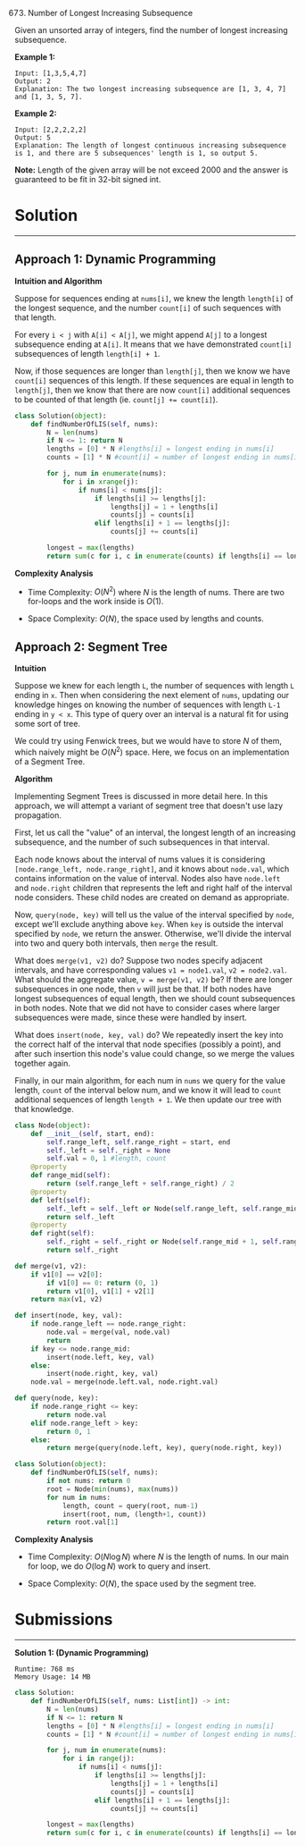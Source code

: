 673. Number of Longest Increasing Subsequence

Given an unsorted array of integers, find the number of longest increasing subsequence.

**Example 1:**

```
Input: [1,3,5,4,7]
Output: 2
Explanation: The two longest increasing subsequence are [1, 3, 4, 7] and [1, 3, 5, 7].
```

**Example 2:**

```
Input: [2,2,2,2,2]
Output: 5
Explanation: The length of longest continuous increasing subsequence is 1, and there are 5 subsequences' length is 1, so output 5.
```

**Note:** Length of the given array will be not exceed 2000 and the answer is guaranteed to be fit in 32-bit signed int.

# Solution
---
## Approach 1: Dynamic Programming
**Intuition and Algorithm**

Suppose for sequences ending at `nums[i]`, we knew the length `length[i]` of the longest sequence, and the number `count[i]` of such sequences with that length.

For every `i < j` with `A[i] < A[j]`, we might append `A[j]` to a longest subsequence ending at `A[i]`. It means that we have demonstrated `count[i]` subsequences of length `length[i] + 1`.

Now, if those sequences are longer than `length[j]`, then we know we have `count[i]` sequences of this length. If these sequences are equal in length to `length[j]`, then we know that there are now `count[i]` additional sequences to be counted of that length (ie. `count[j] += count[i]`).

```python
class Solution(object):
    def findNumberOfLIS(self, nums):
        N = len(nums)
        if N <= 1: return N
        lengths = [0] * N #lengths[i] = longest ending in nums[i]
        counts = [1] * N #count[i] = number of longest ending in nums[i]

        for j, num in enumerate(nums):
            for i in xrange(j):
                if nums[i] < nums[j]:
                    if lengths[i] >= lengths[j]:
                        lengths[j] = 1 + lengths[i]
                        counts[j] = counts[i]
                    elif lengths[i] + 1 == lengths[j]:
                        counts[j] += counts[i]

        longest = max(lengths)
        return sum(c for i, c in enumerate(counts) if lengths[i] == longest)
```

**Complexity Analysis**

* Time Complexity: $O(N^2)$ where $N$ is the length of nums. There are two for-loops and the work inside is $O(1)$.

* Space Complexity: $O(N)$, the space used by lengths and counts.

## Approach 2: Segment Tree
**Intuition**

Suppose we knew for each length `L`, the number of sequences with length `L` ending in `x`. Then when considering the next element of `nums`, updating our knowledge hinges on knowing the number of sequences with length `L-1` ending in `y < x`. This type of query over an interval is a natural fit for using some sort of tree.

We could try using Fenwick trees, but we would have to store $N$ of them, which naively might be $O(N^2)$ space. Here, we focus on an implementation of a Segment Tree.

**Algorithm**

Implementing Segment Trees is discussed in more detail here. In this approach, we will attempt a variant of segment tree that doesn't use lazy propagation.

First, let us call the "value" of an interval, the longest length of an increasing subsequence, and the number of such subsequences in that interval.

Each node knows about the interval of nums values it is considering `[node.range_left, node.range_right]`, and it knows about `node.val`, which contains information on the value of interval. Nodes also have `node.left` and `node.right` children that represents the left and right half of the interval node considers. These child nodes are created on demand as appropriate.

Now, `query(node, key)` will tell us the value of the interval specified by `node`, except we'll exclude anything above `key`. When `key` is outside the interval specified by `node`, we return the answer. Otherwise, we'll divide the interval into two and query both intervals, then `merge` the result.

What does `merge(v1, v2)` do? Suppose two nodes specify adjacent intervals, and have corresponding values `v1 = node1.val`, `v2 = node2.val`. What should the aggregate value, `v = merge(v1, v2)` be? If there are longer subsequences in one node, then `v` will just be that. If both nodes have longest subsequences of equal length, then we should count subsequences in both nodes. Note that we did not have to consider cases where larger subsequences were made, since these were handled by insert.

What does `insert(node, key, val)` do? We repeatedly insert the key into the correct half of the interval that node specifies (possibly a point), and after such insertion this node's value could change, so we merge the values together again.

Finally, in our main algorithm, for each num in `nums` we query for the value length, `count` of the interval below num, and we know it will lead to `count` additional sequences of length `length + 1`. We then update our tree with that knowledge.

```python
class Node(object):
    def __init__(self, start, end):
        self.range_left, self.range_right = start, end
        self._left = self._right = None
        self.val = 0, 1 #length, count
    @property
    def range_mid(self):
        return (self.range_left + self.range_right) / 2
    @property
    def left(self):
        self._left = self._left or Node(self.range_left, self.range_mid)
        return self._left
    @property
    def right(self):
        self._right = self._right or Node(self.range_mid + 1, self.range_right)
        return self._right

def merge(v1, v2):
    if v1[0] == v2[0]:
        if v1[0] == 0: return (0, 1)
        return v1[0], v1[1] + v2[1]
    return max(v1, v2)

def insert(node, key, val):
    if node.range_left == node.range_right:
        node.val = merge(val, node.val)
        return
    if key <= node.range_mid:
        insert(node.left, key, val)
    else:
        insert(node.right, key, val)
    node.val = merge(node.left.val, node.right.val)

def query(node, key):
    if node.range_right <= key:
        return node.val
    elif node.range_left > key:
        return 0, 1
    else:
        return merge(query(node.left, key), query(node.right, key))

class Solution(object):
    def findNumberOfLIS(self, nums):
        if not nums: return 0
        root = Node(min(nums), max(nums))
        for num in nums:
            length, count = query(root, num-1)
            insert(root, num, (length+1, count))
        return root.val[1]
```

**Complexity Analysis**

* Time Complexity: $O(N\log {N})$ where $N$ is the length of nums. In our main for loop, we do $O(\log{N})$ work to query and insert.

* Space Complexity: $O(N)$, the space used by the segment tree.

# Submissions
---
**Solution 1: (Dynamic Programming)**
```
Runtime: 768 ms
Memory Usage: 14 MB
```
```python
class Solution:
    def findNumberOfLIS(self, nums: List[int]) -> int:
        N = len(nums)
        if N <= 1: return N
        lengths = [0] * N #lengths[i] = longest ending in nums[i]
        counts = [1] * N #count[i] = number of longest ending in nums[i]

        for j, num in enumerate(nums):
            for i in range(j):
                if nums[i] < nums[j]:
                    if lengths[i] >= lengths[j]:
                        lengths[j] = 1 + lengths[i]
                        counts[j] = counts[i]
                    elif lengths[i] + 1 == lengths[j]:
                        counts[j] += counts[i]

        longest = max(lengths)
        return sum(c for i, c in enumerate(counts) if lengths[i] == longest)
```